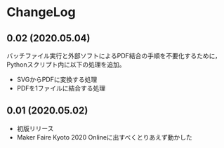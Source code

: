# ChangeLog
## 0.02 (2020.05.04)
バッチファイル実行と外部ソフトによるPDF結合の手順を不要化するために，Pythonスクリプト内に以下の処理を追加。
* SVGからPDFに変換する処理
* PDFを1ファイルに結合する処理

## 0.01 (2020.05.02)
* 初版リリース
* Maker Faire Kyoto 2020 Onlineに出すべくとりあえず動かした
